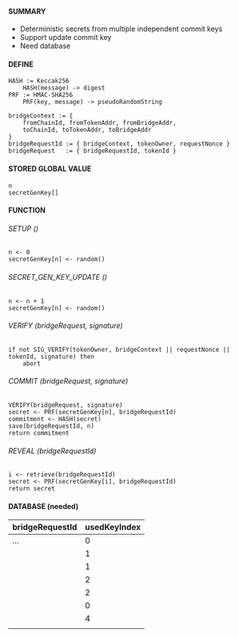 ####  SUMMARY
- Deterministic secrets from multiple independent commit keys
- Support update commit key
- Need database

#### DEFINE
```
HASH := Keccak256
    HASH(message) -> digest
PRF := HMAC-SHA256
    PRF(key, message) -> pseudoRandomString

bridgeContext := {
    fromChainId, fromTokenAddr, fromBridgeAddr,
    toChainId, toTokenAddr, toBridgeAddr
}
bridgeRequestId := { bridgeContext, tokenOwner, requestNonce }
bridgeRequest   := { bridgeRequestId, tokenId }
```

#### STORED GLOBAL VALUE
```
n
secretGenKey[]
```

#### FUNCTION
###### SETUP ()
```
n <- 0
secretGenKey[n] <- random()
```

###### SECRET_GEN_KEY_UPDATE ()
```
n <- n + 1
secretGenKey[n] <- random()
```

###### VERIFY (bridgeRequest, signature)
```
if not SIG_VERIFY(tokenOwner, bridgeContext || requestNonce || tokenId, signature) then
    abort
```

###### COMMIT (bridgeRequest, signature)
```
VERIFY(bridgeRequest, signature)
secret <- PRF(secretGenKey[n], bridgeRequestId)
commitment <- HASH(secret)
save(bridgeRequestId, n)
return commitment
```

###### REVEAL (bridgeRequestId)
```
i <- retrieve(bridgeRequestId)
secret <- PRF(secretGenKey[i], bridgeRequestId)
return secret
```

#### DATABASE (needed)
| bridgeRequestId | usedKeyIndex |
| --------------- | ------------ |
| ...             | 0            |
|                 | 1            |
|                 | 1            |
|                 | 2            |
|                 | 2            |
|                 | 0            |
|                 | 4            |
|                 |              |
